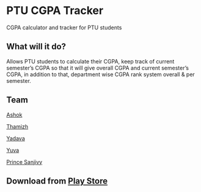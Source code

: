 # PTU CGPA Tracker

CGPA calculator and tracker for PTU students

## What will it do?

Allows PTU students to calculate their CGPA, keep track of current semester’s CGPA so that it will give overall CGPA and current semester’s CGPA, in addition to that, department wise CGPA rank system overall & per semester.

## Team

[Ashok]( https://github.com/Ashok-AK-lab )

[Thamizh]( https://github.com/Thamizh813 )

[Yadava]( https://github.com/yadhavaprasanna )

[Yuva]( https://githu.com/yuvachn )

[Prince Sanjivy]( https://github.com/princesanjivy )

## Download from [Play Store]( https://play.google.com/store/apps/details?id=com.princeappstudio.ptu_cgpa_tracker )



